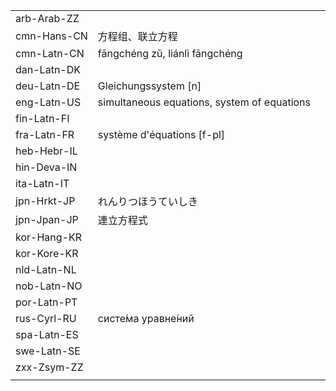 | | | |
|-|-|-|
| arb-Arab-ZZ |  |  |
| cmn-Hans-CN | 方程组、联立方程 |  |
| cmn-Latn-CN | fāngchéng zǔ, liánlì fāngchéng |  |
| dan-Latn-DK |  |  |
| deu-Latn-DE | Gleichungssystem [n] |  |
| eng-Latn-US | simultaneous equations, system of equations |  |
| fin-Latn-FI |  |  |
| fra-Latn-FR | système d'équations [f-pl] |  |
| heb-Hebr-IL |  |  |
| hin-Deva-IN |  |  |
| ita-Latn-IT |  |  |
| jpn-Hrkt-JP | れんりつほうていしき |  |
| jpn-Jpan-JP | 連立方程式 |  |
| kor-Hang-KR |  |  |
| kor-Kore-KR |  |  |
| nld-Latn-NL |  |  |
| nob-Latn-NO |  |  |
| por-Latn-PT |  |  |
| rus-Cyrl-RU | систе́ма уравне́ний |  |
| spa-Latn-ES |  |  |
| swe-Latn-SE |  |  |
| zxx-Zsym-ZZ |  |  |
|  |  |  |

